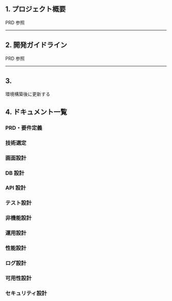 ## 1. プロジェクト概要

PRD 参照

---

## 2. 開発ガイドライン

PRD 参照

---

## 3.　

環境構築後に更新する

## 4. ドキュメント一覧

### PRD・要件定義

### 技術選定

### 画面設計

### DB 設計

### API 設計

### テスト設計

### 非機能設計

### 運用設計

### 性能設計

### ログ設計

### 可用性設計

### セキュリティ設計
